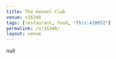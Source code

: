```yaml
---
title: The Kennel Club
venue: v16346
tags: [restaurant, food, "fhrs:410852"]
permalink: /v/16346/
layout: venue
---
```

null